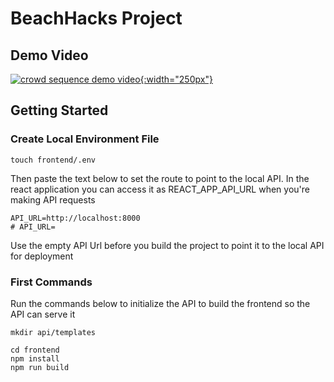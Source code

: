 # BeachHacks Project

## Demo Video

[![crowd sequence demo video](https://challengepost-s3-challengepost.netdna-ssl.com/photos/production/software_photos/001/488/788/datas/original.png){:width="250px"}](https://www.youtube.com/watch?v=EgPqaooFTtc)

## Getting Started 


### Create Local Environment File

```
touch frontend/.env
```

Then paste the text below to set the route to point to the local API. In the react application you can access it as REACT_APP_API_URL when you're making API requests

```
API_URL=http://localhost:8000
# API_URL=
```

Use the empty API Url before you build the project to point it to the local API for deployment

### First Commands 

Run the commands below to initialize the API to build the frontend so the API can serve it

```
mkdir api/templates

cd frontend
npm install
npm run build
```
